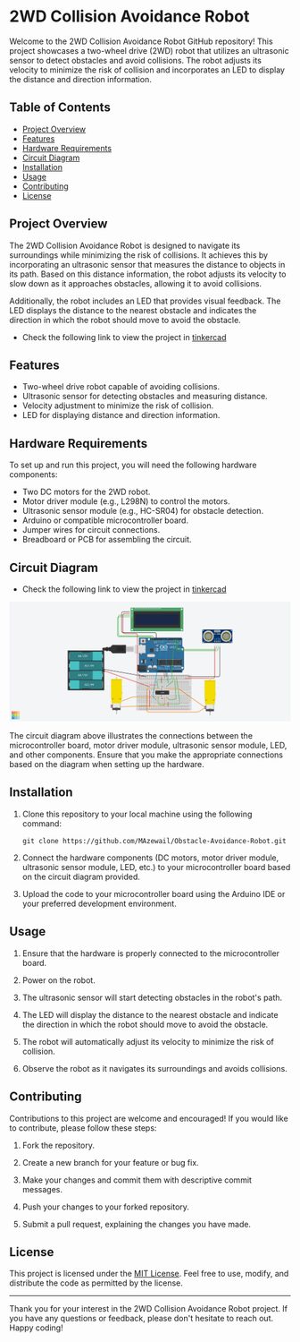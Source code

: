 # 2WD Collision Avoidance Robot

Welcome to the 2WD Collision Avoidance Robot GitHub repository! This project showcases a two-wheel drive (2WD) robot that utilizes an ultrasonic sensor to detect obstacles and avoid collisions. The robot adjusts its velocity to minimize the risk of collision and incorporates an LED to display the distance and direction information.

## Table of Contents

- [Project Overview](#project-overview)
- [Features](#features)
- [Hardware Requirements](#hardware-requirements)
- [Circuit Diagram](#circuit-diagram)
- [Installation](#installation)
- [Usage](#usage)
- [Contributing](#contributing)
- [License](#license)

## Project Overview

The 2WD Collision Avoidance Robot is designed to navigate its surroundings while minimizing the risk of collisions. It achieves this by incorporating an ultrasonic sensor that measures the distance to objects in its path. Based on this distance information, the robot adjusts its velocity to slow down as it approaches obstacles, allowing it to avoid collisions.

Additionally, the robot includes an LED that provides visual feedback. The LED displays the distance to the nearest obstacle and indicates the direction in which the robot should move to avoid the obstacle.

- Check the following link to view the project in [tinkercad](https://www.tinkercad.com/things/1hWNzZK2cs5)

## Features

- Two-wheel drive robot capable of avoiding collisions.
- Ultrasonic sensor for detecting obstacles and measuring distance.
- Velocity adjustment to minimize the risk of collision.
- LED for displaying distance and direction information.

## Hardware Requirements

To set up and run this project, you will need the following hardware components:

- Two DC motors for the 2WD robot.
- Motor driver module (e.g., L298N) to control the motors.
- Ultrasonic sensor module (e.g., HC-SR04) for obstacle detection.
- Arduino or compatible microcontroller board.
- Jumper wires for circuit connections.
- Breadboard or PCB for assembling the circuit.

## Circuit Diagram

- Check the following link to view the project in [tinkercad](https://www.tinkercad.com/things/1hWNzZK2cs5)

 ![Circuit](https://github.com/MAzewail/obstacle-avoidance-robot/blob/main/Obstacle%20Avoidance%20Robot.png)

The circuit diagram above illustrates the connections between the microcontroller board, motor driver module, ultrasonic sensor module, LED, and other components. Ensure that you make the appropriate connections based on the diagram when setting up the hardware.

## Installation

1. Clone this repository to your local machine using the following command:

   ```
   git clone https://github.com/MAzewail/Obstacle-Avoidance-Robot.git
   ```

1. Connect the hardware components (DC motors, motor driver module, ultrasonic sensor module, LED, etc.) to your microcontroller board based on the circuit diagram provided.

1. Upload the code to your microcontroller board using the Arduino IDE or your preferred development environment.

## Usage

1. Ensure that the hardware is properly connected to the microcontroller board.

1. Power on the robot.

1. The ultrasonic sensor will start detecting obstacles in the robot's path.

1. The LED will display the distance to the nearest obstacle and indicate the direction in which the robot should move to avoid the obstacle.

1. The robot will automatically adjust its velocity to minimize the risk of collision.

1. Observe the robot as it navigates its surroundings and avoids collisions.

## Contributing

Contributions to this project are welcome and encouraged! If you would like to contribute, please follow these steps:

1. Fork the repository.

1. Create a new branch for your feature or bug fix.

1. Make your changes and commit them with descriptive commit messages.

1. Push your changes to your forked repository.

1. Submit a pull request, explaining the changes you have made.

## License

This project is licensed under the [MIT License](LICENSE). Feel free to use, modify, and distribute the code as permitted by the license.

______________________________________________________________________

Thank you for your interest in the 2WD Collision Avoidance Robot project. If you have any questions or feedback, please don't hesitate to reach out. Happy coding!

